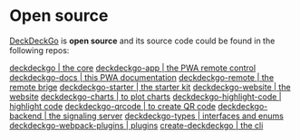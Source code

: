 # Open source

[DeckDeckGo] is **open source** and its source code could be found in the following repos:

<div text-center padding class="github-links">
    <a href="https://github.com/deckgo/deckdeckgo"><ion-badge color="primary"><ion-icon name="logo-github"></ion-icon> deckdeckgo | the core</ion-badge></a>
    <a href="https://github.com/deckgo/deckdeckgo-app"><ion-badge color="primary"><ion-icon name="logo-github"></ion-icon> deckdeckgo-app | the PWA remote control</ion-badge></a>
    <a href="https://github.com/deckgo/deckdeckgo-docs"><ion-badge color="primary"><ion-icon name="logo-github"></ion-icon> deckdeckgo-docs | this PWA documentation</ion-badge></a>
    <a href="https://github.com/deckgo/deckdeckgo-remote"><ion-badge color="primary"><ion-icon name="logo-github"></ion-icon> deckdeckgo-remote | the remote brige</ion-badge></a>
    <a href="https://github.com/deckgo/deckdeckgo-starter"><ion-badge color="primary"><ion-icon name="logo-github"></ion-icon> deckdeckgo-starter | the starter kit</ion-badge></a>
    <a href="https://github.com/deckgo/deckdeckgo-website"><ion-badge color="primary"><ion-icon name="logo-github"></ion-icon> deckdeckgo-website | the website</ion-badge></a>
    <a href="https://github.com/deckgo/deckdeckgo-charts"><ion-badge color="primary"><ion-icon name="logo-github"></ion-icon> deckdeckgo-charts | to plot charts</ion-badge></a>
    <a href="https://github.com/deckgo/deckdeckgo-highlight-code"><ion-badge color="primary"><ion-icon name="logo-github"></ion-icon> deckdeckgo-highlight-code | highlight code</ion-badge></a>
    <a href="https://github.com/deckgo/deckdeckgo-qrcode"><ion-badge color="primary"><ion-icon name="logo-github"></ion-icon> deckdeckgo-qrcode | to create QR code</ion-badge></a>
    <a href="https://github.com/deckgo/deckdeckgo-backend"><ion-badge color="primary"><ion-icon name="logo-github"></ion-icon> deckdeckgo-backend | the signaling server</ion-badge></a>
    <a href="https://github.com/deckgo/deckdeckgo-types"><ion-badge color="primary"><ion-icon name="logo-github"></ion-icon> deckdeckgo-types | interfaces and enums</ion-badge></a>
    <a href="https://github.com/deckgo/deckdeckgo-webpack-plugins"><ion-badge color="primary"><ion-icon name="logo-github"></ion-icon> deckdeckgo-webpack-plugins | plugins</ion-badge></a>
    <a href="https://github.com/deckgo/create-deckdeckgo"><ion-badge color="primary"><ion-icon name="logo-github"></ion-icon> create-deckdeckgo | the cli</ion-badge></a>
</div>

[DeckDeckGo]: https://deckdeckgo.com